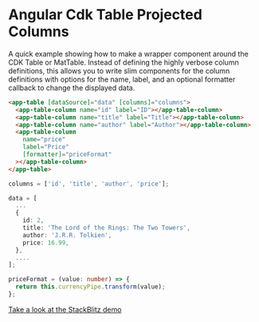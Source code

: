 # Angular Cdk Table Projected Columns

A quick example showing how to make a wrapper component around the CDK Table or MatTable. Instead of defining the highly verbose column definitions, this allows you to write slim components for the column definitions with options for the name, label, and an optional formatter callback to change the displayed data.

```html
<app-table [dataSource]="data" [columns]="columns">
  <app-table-column name="id" label="ID"></app-table-column>
  <app-table-column name="title" label="Title"></app-table-column>
  <app-table-column name="author" label="Author"></app-table-column>
  <app-table-column
    name="price"
    label="Price"
    [formatter]="priceFormat"
  ></app-table-column>
</app-table>
```

```typescript
columns = ['id', 'title', 'author', 'price'];

data = [
  ...
  {
    id: 2,
    title: 'The Lord of the Rings: The Two Towers',
    author: 'J.R.R. Tolkien',
    price: 16.99,
  },
  ....
];

priceFormat = (value: number) => {
  return this.currencyPipe.transform(value);
};
```

[Take a look at the StackBlitz demo](https://stackblitz.com/edit/angular-ivy-qokxnj?file=src/app/app.component.html)
